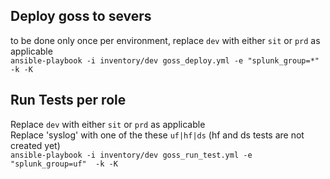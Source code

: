 ## Deploy goss to severs
to be done only once per environment, replace `dev` with either `sit` or `prd` as applicable\
`ansible-playbook -i inventory/dev goss_deploy.yml -e "splunk_group=*" -k -K`

## Run Tests per role
Replace `dev` with either `sit` or `prd` as applicable\
Replace 'syslog' with one of the these `uf|hf|ds` (hf and ds tests are not created yet)\
`ansible-playbook -i inventory/dev goss_run_test.yml -e "splunk_group=uf"  -k -K`
